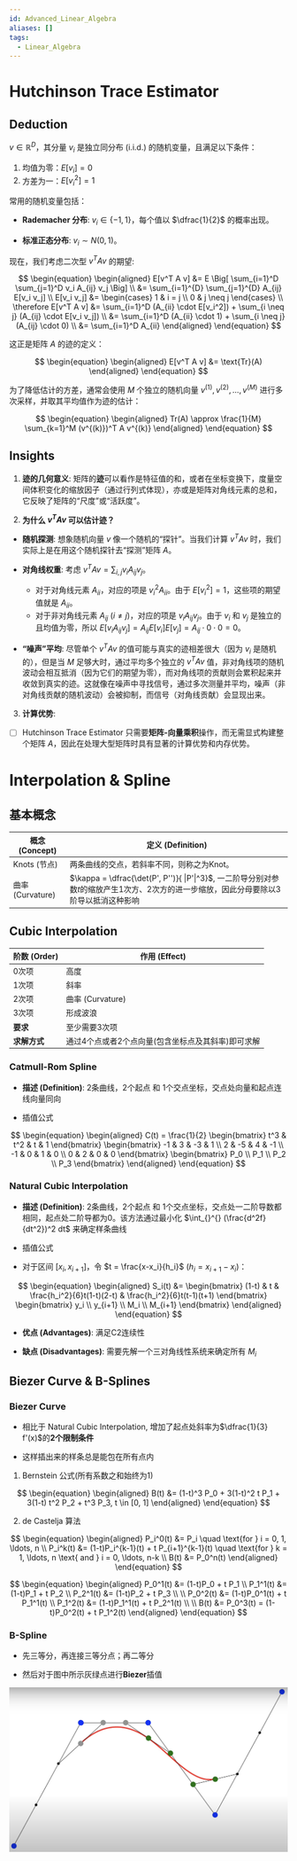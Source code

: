```yaml
---
id: Advanced_Linear_Algebra
aliases: []
tags:
  - Linear_Algebra
---
```


# Hutchinson Trace Estimator

## Deduction

 $v \in \mathbb{R}^D$，其分量 $v_i$ 是独立同分布 (i.i.d.) 的随机变量，且满足以下条件：
1. 均值为零：$E[v_i] = 0$
2. 方差为一：$E[v_i^2] = 1$

常用的随机变量包括：

* **Rademacher 分布**: $v_i \in \{-1, 1\}$，每个值以 $\dfrac{1}{2}$ 的概率出现。

* **标准正态分布**: $v_i \sim N(0, 1)$。

现在，我们考虑二次型 $v^T A v$ 的期望:

$$
\begin{equation}
\begin{aligned}
E[v^T A v] &= E \Big[  \sum_{i=1}^D \sum_{j=1}^D v_i A_{ij} v_j \Big] \\
&= \sum_{i=1}^{D} \sum_{j=1}^{D} A_{ij} E[v_i v_j] \\
E[v_i v_j] &= \begin{cases}
1 & i = j \\
0 & j \neq j
\end{cases} \\
\therefore  
E[v^T A v] &= \sum_{i=1}^D (A_{ii} \cdot E[v_i^2]) + \sum_{i \neq j} (A_{ij} \cdot E[v_i v_j]) \\
&= \sum_{i=1}^D (A_{ii} \cdot 1) + \sum_{i \neq j} (A_{ij} \cdot 0) \\
&= \sum_{i=1}^D A_{ii}
\end{aligned}
\end{equation}
$$

这正是矩阵 $A$ 的迹的定义：

$$
\begin{equation}
\begin{aligned}
E[v^T A v] &= \text{Tr}(A)
\end{aligned}
\end{equation}
$$

为了降低估计的方差，通常会使用 $M$ 个独立的随机向量 $v^{(1)}, v^{(2)}, \ldots, v^{(M)}$ 进行多次采样，并取其平均值作为迹的估计：

$$
\begin{equation}
\begin{aligned}
Tr(A) \approx \frac{1}{M} \sum_{k=1}^M (v^{(k)})^T A v^{(k)}
\end{aligned}
\end{equation}
$$

## Insights

1. **迹的几何意义**: 矩阵的**迹**可以看作是特征值的和，或者在坐标变换下，度量空间体积变化的缩放因子（通过行列式体现），亦或是矩阵对角线元素的总和，它反映了矩阵的“尺度”或“活跃度”。

2. **为什么 $v^T A v$ 可以估计迹？**

* **随机探测**: 想象随机向量 $v$ 像一个随机的“探针”。当我们计算 $v^T A v$ 时，我们实际上是在用这个随机探针去“探测”矩阵 $A$。

* **对角线权重**: 考虑 $v^T A v = \sum_{i,j} v_i A_{ij} v_j$。
    * 对于对角线元素 $A_{ii}$，对应的项是 $v_i^2 A_{ii}$。由于 $E[v_i^2] = 1$，这些项的期望值就是 $A_{ii}$。
    * 对于非对角线元素 $A_{ij}$ ($i \neq j$)，对应的项是 $v_i A_{ij} v_j$。由于 $v_i$ 和 $v_j$ 是独立的且均值为零，所以 $E[v_i A_{ij} v_j] = A_{ij} E[v_i] E[v_j] = A_{ij} \cdot 0 \cdot 0 = 0$。

* **“噪声”平均**: 尽管单个 $v^T A v$ 的值可能与真实的迹相差很大（因为 $v_i$ 是随机的），但是当 $M$ 足够大时，通过平均多个独立的 $v^T A v$ 值，非对角线项的随机波动会相互抵消（因为它们的期望为零），而对角线项的贡献则会累积起来并收敛到真实的迹。这就像在噪声中寻找信号，通过多次测量并平均，噪声（非对角线贡献的随机波动）会被抑制，而信号（对角线贡献）会显现出来。

3. **计算优势**:

- [ ] Hutchinson Trace Estimator 只需要**矩阵-向量乘积**操作，而无需显式构建整个矩阵 $A$，因此在处理大型矩阵时具有显著的计算优势和内存优势。

# Interpolation & Spline

## 基本概念

| 概念 (Concept) | 定义 (Definition) |
|---|---|
| Knots (节点) | 两条曲线的交点，若斜率不同，则称之为Knot。 |
| 曲率 (Curvature)| $\kappa = \dfrac{\det(P', P'')}{ \|P'\|^3}$, 一二阶导分别对参数$t$的缩放产生1次方、2次方的进一步缩放，因此分母要除以3阶导以抵消这种影响 |

## Cubic Interpolation

| 阶数 (Order) | 作用 (Effect) |
|---|---|
| 0次项 | 高度 |
| 1次项 | 斜率 |
| 2次项 | 曲率 (Curvature) |
| 3次项 | 形成波浪 |
| **要求** | 至少需要3次项 |
| **求解方式** | 通过4个点或者2个点向量(包含坐标点及其斜率)即可求解 |

### Catmull-Rom Spline

*   **描述 (Definition)**: 2条曲线，2个起点 和 1个交点坐标，交点处向量和起点连线向量同向

*  插值公式

$$
\begin{equation}
\begin{aligned}
C(t) = \frac{1}{2} 
\begin{bmatrix} 
t^3 & t^2 & t & 1 
\end{bmatrix} 
\begin{bmatrix} 
-1 & 3 & -3 & 1 \\ 
2 & -5 & 4 & -1 \\ 
-1 & 0 & 1 & 0 \\ 
0 & 2 & 0 & 0 
\end{bmatrix} 
\begin{bmatrix} 
P_0 \\ P_1 \\ P_2 \\ P_3 
\end{bmatrix}
\end{aligned}
\end{equation}
$$

### Natural Cubic Interpolation

- **描述 (Definition)**: 2条曲线，2个起点 和 1个交点坐标，交点处一二阶导数都相同，起点处二阶导都为0。该方法通过最小化 $\int_{}^{} (\frac{d^2f}{dt^2})^2 dt$ 来确定样条曲线
- 插值公式

- 对于区间 $[x_i, x_{i+1}]$，令 $t = \frac{x-x_i}{h_i}$ ($h_i = x_{i+1}-x_i$)：

$$
\begin{equation}
\begin{aligned}
S_i(t) &= \begin{bmatrix} (1-t) & t & \frac{h_i^2}{6}t(1-t)(2-t) & \frac{h_i^2}{6}t(t-1)(t+1) \end{bmatrix} \begin{bmatrix} y_i \\ y_{i+1} \\ M_i \\ M_{i+1} \end{bmatrix}
\end{aligned}
\end{equation}
$$

*   **优点 (Advantages)**: 满足C2连续性

*   **缺点 (Disadvantages)**: 需要先解一个三对角线性系统来确定所有 $M_i$

## Biezer Curve & B-Splines

### Biezer Curve

- 相比于 Natural Cubic Interpolation, 增加了起点处斜率为$\dfrac{1}{3} f'(x)$的**2个限制条件** 

- 这样插出来的样条总是能包在所有点内

1. Bernstein 公式(所有系数之和始终为1)

$$
\begin{equation}
\begin{aligned}
B(t) &= (1-t)^3 P_0 + 3(1-t)^2 t P_1 + 3(1-t) t^2 P_2 + t^3 P_3, t \in [0, 1]
\end{aligned}
\end{equation}
$$

2. de Castelja 算法

$$
\begin{equation}
\begin{aligned}
P_i^0(t) &= P_i \quad \text{for } i = 0, 1, \ldots, n \\
P_i^k(t) &= (1-t)P_i^{k-1}(t) + t P_{i+1}^{k-1}(t) \quad \text{for } k = 1, \ldots, n \text{ and } i = 0, \ldots, n-k \\
B(t) &= P_0^n(t)
\end{aligned}
\end{equation}
$$

$$
\begin{equation}
\begin{aligned}
P_0^1(t) &= (1-t)P_0 + t P_1 \\
P_1^1(t) &= (1-t)P_1 + t P_2 \\
P_2^1(t) &= (1-t)P_2 + t P_3 \\
\\
P_0^2(t) &= (1-t)P_0^1(t) + t P_1^1(t) \\
P_1^2(t) &= (1-t)P_1^1(t) + t P_2^1(t) \\
\\
B(t) &= P_0^3(t) = (1-t)P_0^2(t) + t P_1^2(t)
\end{aligned}
\end{equation}
$$

### B-Spline 

- 先三等分，再连接三等分点；再二等分                                                                    

- 然后对于图中所示灰绿点进行**Biezer**插值

![](./imgs/B-Spline.png)
